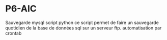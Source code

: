 # P6-AIC
Sauvegarde mysql script python 
ce script permet de faire un sauvegarde quotidien de la base de données sql sur un serveur ftp.
automatisation par crontab 
